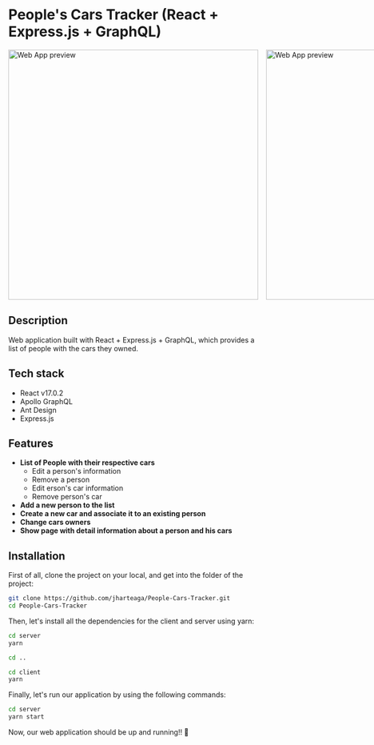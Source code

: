# People's Cars Tracker (React + Express.js + GraphQL)

<div style="display: flex; gap: 1rem;">
<img src="https://user-images.githubusercontent.com/10744642/155863216-b8e8ab92-7896-40c9-8e57-7a86ad775fb5.png" width="500" alt="Web App preview"/>
<img src="https://user-images.githubusercontent.com/10744642/155863236-440619b4-c384-46f4-a4ca-29e74eb846bc.png" width="500" alt="Web App preview"/>
</div>

## Description

Web application built with React + Express.js + GraphQL, which provides a list of people with the cars they owned.

## Tech stack

- React v17.0.2
- Apollo GraphQL
- Ant Design
- Express.js

## Features

- **List of People with their respective cars**
  - Edit a person's information
  - Remove a person
  - Edit erson's car information
  - Remove person's car
- **Add a new person to the list**
- **Create a new car and associate it to an existing person**
- **Change cars owners**
- **Show page with detail information about a person and his cars**

## Installation

First of all, clone the project on your local, and get into the folder of the project:

```bash
git clone https://github.com/jharteaga/People-Cars-Tracker.git
cd People-Cars-Tracker
```

Then, let's install all the dependencies for the client and server using yarn:

```bash
cd server
yarn

cd ..

cd client
yarn
```

Finally, let's run our application by using the following commands:

```bash
cd server
yarn start
```

Now, our web application should be up and running!! 🚀
